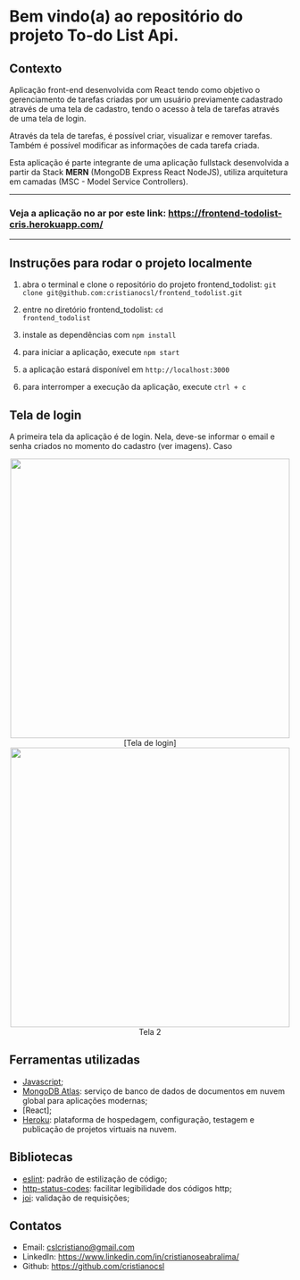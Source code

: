 # Bem vindo(a) ao repositório do projeto To-do List Api.

## Contexto

Aplicação front-end desenvolvida com React tendo como objetivo o gerenciamento de tarefas criadas por um usuário previamente cadastrado através de uma tela de cadastro, tendo o acesso à tela de tarefas através de uma tela de login.

Através da tela de tarefas, é possível criar, visualizar e remover tarefas. Também é possível modificar as informações de cada tarefa criada.

Esta aplicação é parte integrante de uma aplicação fullstack desenvolvida a partir da Stack <strong>MERN</strong> (MongoDB Express React NodeJS), utiliza arquitetura em camadas (MSC - Model Service Controllers).

------------
### Veja a aplicação no ar por este link: https://frontend-todolist-cris.herokuapp.com/
------------

## Instruções para rodar o projeto localmente

1. abra o terminal e clone o repositório do projeto frontend_todolist:
`git clone git@github.com:cristianocsl/frontend_todolist.git`

2. entre no diretório frontend_todolist:
<code>cd frontend_todolist</code>

3. instale as dependências com <code>npm install</code>

4. para iniciar a aplicação, execute <code>npm start</code>

5. a aplicação estará disponível em `http://localhost:3000`

6. para interromper a execução da aplicação, execute `ctrl + c`


## Tela de login


A primeira tela da aplicação é de login. Nela, deve-se informar o email e senha criados no momento do cadastro (ver imagens). Caso

<div align="center">
  <img src="https://user-images.githubusercontent.com/82241160/157121087-323cede0-99df-41c0-9971-ac9e815463a0.png" height="500px" />
    [Tela de login]
  <img src="https://user-images.githubusercontent.com/82241160/157124937-4b22afef-6c9e-4f2d-92ed-ddcfc6a112ed.png" height="500px" />
    <figcaption>Tela 2</figcaption>
</div>

## Ferramentas utilizadas

- [Javascript](https://developer.mozilla.org/pt-BR/docs/Web/JavaScript);
- [MongoDB Atlas](https://www.mongodb.com/atlas/database): serviço de banco de dados de documentos em nuvem global para aplicações modernas;
- [React];
- [Heroku](https://id.heroku.com/): plataforma de hospedagem, configuração, testagem e publicação de projetos virtuais na nuvem. 

## Bibliotecas

- [eslint](https://www.npmjs.com/package/eslint): padrão de estilização de código;
- [http-status-codes](https://www.npmjs.com/package/http-status-codes): facilitar legibilidade dos códigos http;
- [joi](https://www.npmjs.com/package/joi): validação de requisições;

## Contatos

- Email: cslcristiano@gmail.com
- LinkedIn: https://www.linkedin.com/in/cristianoseabralima/
- Github: https://github.com/cristianocsl




